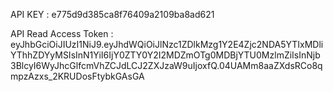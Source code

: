 API KEY : e775d9d385ca8f76409a2109ba8ad621

API Read Access Token :
eyJhbGciOiJIUzI1NiJ9.eyJhdWQiOiJlNzc1ZDlkMzg1Y2E4Zjc2NDA5YTIxMDliYThhZDYyMSIsInN1YiI6IjY0ZTY0Y2I2MDZmOTg0MDBjYTU0MzlmZiIsInNjb3BlcyI6WyJhcGlfcmVhZCJdLCJ2ZXJzaW9uIjoxfQ.04UAMm8aaZXdsRCo8qmpzAzxs_2KRUDosFtybkGAsGA

